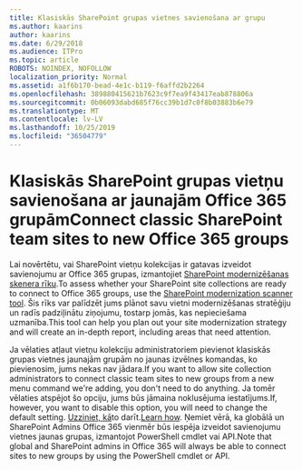 ```yaml
---
title: Klasiskās SharePoint grupas vietnes savienošana ar grupu
ms.author: kaarins
author: kaarins
ms.date: 6/29/2018
ms.audience: ITPro
ms.topic: article
ROBOTS: NOINDEX, NOFOLLOW
localization_priority: Normal
ms.assetid: a1f6b170-bead-4e1c-b119-f6affd2b2264
ms.openlocfilehash: 389880415621b7623c9f7ea9f43417eab878806a
ms.sourcegitcommit: 0b06093dabd685f76cc39b1d7c0f8b03883b6e79
ms.translationtype: MT
ms.contentlocale: lv-LV
ms.lasthandoff: 10/25/2019
ms.locfileid: "36504779"
---
```

# <a name="connect-classic-sharepoint-team-sites-to-new-office-365-groups"></a><span data-ttu-id="68d47-102">Klasiskās SharePoint grupas vietņu savienošana ar jaunajām Office 365 grupām</span><span class="sxs-lookup"><span data-stu-id="68d47-102">Connect classic SharePoint team sites to new Office 365 groups</span></span>

<span data-ttu-id="68d47-103">Lai novērtētu, vai SharePoint vietņu kolekcijas ir gatavas izveidot savienojumu ar Office 365 grupas, izmantojiet [SharePoint modernizēšanas skenera rīku](https://go.microsoft.com/fwlink/?linkid=873066).</span><span class="sxs-lookup"><span data-stu-id="68d47-103">To assess whether your SharePoint site collections are ready to connect to Office 365 groups, use the [SharePoint modernization scanner tool](https://go.microsoft.com/fwlink/?linkid=873066).</span></span> <span data-ttu-id="68d47-104">Šis rīks var palīdzēt jums plānot savu vietni modernizēšanas stratēģiju un radīs padziļinātu ziņojumu, tostarp jomās, kas nepieciešama uzmanība.</span><span class="sxs-lookup"><span data-stu-id="68d47-104">This tool can help you plan out your site modernization strategy and will create an in-depth report, including areas that need attention.</span></span>
  
<span data-ttu-id="68d47-105">Ja vēlaties atļaut vietņu kolekciju administratoriem pievienot klasiskās grupas vietnes jaunajām grupām no jaunas izvēlnes komandas, ko pievienosim, jums nekas nav jādara.</span><span class="sxs-lookup"><span data-stu-id="68d47-105">If you want to allow site collection administrators to connect classic team sites to new groups from a new menu command we're adding, you don't need to do anything.</span></span> <span data-ttu-id="68d47-106">Ja tomēr vēlaties atspējot šo opciju, jums būs jāmaina noklusējuma iestatījums.</span><span class="sxs-lookup"><span data-stu-id="68d47-106">If, however, you want to disable this option, you will need to change the default setting.</span></span> <span data-ttu-id="68d47-107">[Uzziniet, kā](https://go.microsoft.com/fwlink/?linkid=2004316)to darīt.</span><span class="sxs-lookup"><span data-stu-id="68d47-107">[Learn how](https://go.microsoft.com/fwlink/?linkid=2004316).</span></span> <span data-ttu-id="68d47-108">Ņemiet vērā, ka globālā un SharePoint Admins Office 365 vienmēr būs iespēja izveidot savienojumu vietnes jaunas grupas, izmantojot PowerShell cmdlet vai API.</span><span class="sxs-lookup"><span data-stu-id="68d47-108">Note that global and SharePoint admins in Office 365 will always be able to connect sites to new groups by using the PowerShell cmdlet or API.</span></span>
  

